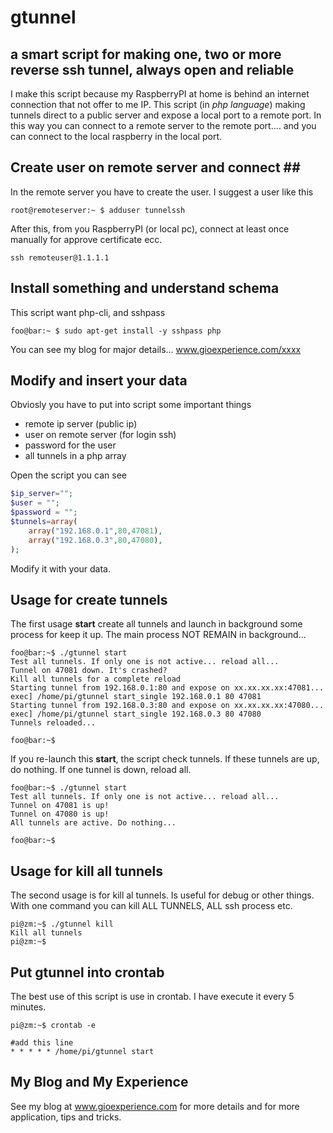 # gtunnel
## a smart script for making one, two or more reverse ssh tunnel, always open and reliable ##

I make this script because my RaspberryPI at home is behind an internet connection that not offer to me IP. This script (in *php language*) making tunnels direct to a public server and expose a local port to a remote port. In this way you can connect to a remote server to the remote port.... and you can connect to the local raspberry in the local port.

## Create user on remote server and connect ##
In the remote server you have to create the user. I suggest a user like this

```console
root@remoteserver:~ $ adduser tunnelssh
```
After this, from you RaspberryPI (or local pc), connect at least once manually for approve certificate ecc.

```console
ssh remoteuser@1.1.1.1
```

## Install something and understand schema ##

This script want php-cli, and sshpass

```console
foo@bar:~ $ sudo apt-get install -y sshpass php
```
You can see my blog for major details... www.gioexperience.com/xxxx


## Modify and insert your data ##

Obviosly you have to put into script some important things
- remote ip server (public ip)
- user on remote server (for login ssh)
- password for the user
- all tunnels in a php array

Open the script you can see

```php
$ip_server="";
$user = "";
$password = "";
$tunnels=array(
	array("192.168.0.1",80,47081),
	array("192.168.0.3",80,47080),
);
```

Modify it with your data.

## Usage for create tunnels ##

The first usage **start** create all tunnels and launch in background some process for keep it up. The main process NOT REMAIN in background...

```console
foo@bar:~$ ./gtunnel start
Test all tunnels. If only one is not active... reload all...
Tunnel on 47081 down. It's crashed?
Kill all tunnels for a complete reload
Starting tunnel from 192.168.0.1:80 and expose on xx.xx.xx.xx:47081...
exec] /home/pi/gtunnel start_single 192.168.0.1 80 47081
Starting tunnel from 192.168.0.3:80 and expose on xx.xx.xx.xx:47080...
exec] /home/pi/gtunnel start_single 192.168.0.3 80 47080
Tunnels reloaded...

foo@bar:~$
```

If you re-launch this **start**, the script check tunnels. If these tunnels are up, do nothing. If one tunnel is down, reload all.

```console
foo@bar:~$ ./gtunnel start
Test all tunnels. If only one is not active... reload all...
Tunnel on 47081 is up!
Tunnel on 47080 is up!
All tunnels are active. Do nothing...

foo@bar:~$
```
## Usage for kill all tunnels ##

The second usage is for kill al tunnels. Is useful for debug or other things. With one command you can kill ALL TUNNELS, ALL ssh process etc.

```console
pi@zm:~$ ./gtunnel kill
Kill all tunnels
pi@zm:~$
```
## Put gtunnel into crontab ##

The best use of this script is use in crontab. I have execute it every 5 minutes.

```console
pi@zm:~$ crontab -e

#add this line
* * * * * /home/pi/gtunnel start
```

## My Blog and My Experience ##

See my blog at www.gioexperience.com for more details and for more application, tips and tricks.
